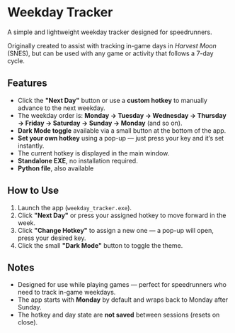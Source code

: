 # Weekday Tracker

A simple and lightweight weekday tracker designed for speedrunners.

Originally created to assist with tracking in-game days in *Harvest Moon* (SNES), but can be used with any game or activity that follows a 7-day cycle.

## Features

- Click the **"Next Day"** button or use a **custom hotkey** to manually advance to the next weekday.
- The weekday order is: **Monday → Tuesday → Wednesday → Thursday → Friday → Saturday → Sunday → Monday** (and so on).
- **Dark Mode toggle** available via a small button at the bottom of the app.
- **Set your own hotkey** using a pop-up — just press your key and it’s set instantly.
- The current hotkey is displayed in the main window.
- **Standalone EXE**, no installation required.
- **Python file**, also available

## How to Use

1. Launch the app (`weekday_tracker.exe`).
2. Click **"Next Day"** or press your assigned hotkey to move forward in the week.
3. Click **"Change Hotkey"** to assign a new one — a pop-up will open, press your desired key.
4. Click the small **"Dark Mode"** button to toggle the theme.

## Notes

- Designed for use while playing games — perfect for speedrunners who need to track in-game weekdays.
- The app starts with **Monday** by default and wraps back to Monday after Sunday.
- The hotkey and day state are **not saved** between sessions (resets on close).
